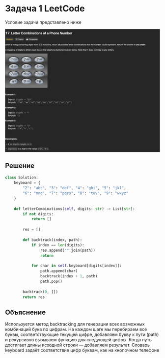 # Задача 1 LeetCode

Условие задачи представлено ниже

![leetcode](leetcode_1.png)

## Решение

```python
class Solution:
    keyboard = {
        "2": "abc", "3": "def", "4": "ghi", "5": "jkl",
        "6": "mno", "7": "pqrs", "8": "tuv", "9": "wxyz"
    }

    def letterCombinations(self, digits: str) -> List[str]:
        if not digits:
            return []

        res = []

        def backtrack(index, path):
            if index == len(digits):
                res.append("".join(path))
                return
                
            for char in self.keyboard[digits[index]]:
                path.append(char)
                backtrack(index + 1, path)
                path.pop()

        backtrack(0, [])
        return res
```

## Объяснение

Используется метод backtracking для генерации всех возможных комбинаций букв по цифрам.
На каждом шаге мы перебираем все буквы, соответствующие текущей цифре, добавляем букву к пути (path) и 
рекурсивно вызываем функцию для следующей цифры. Когда путь достигает длины исходной строки — добавляем результат.
Словарь keyboard задаёт соответствие цифр буквам, как на кнопочном телефоне
